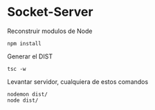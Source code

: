# Socket-Server

Reconstruir modulos de Node
```
npm install
```

Generar el DIST

```
tsc -w
```

Levantar servidor, cualquiera de estos comandos
```
nodemon dist/
node dist/
```